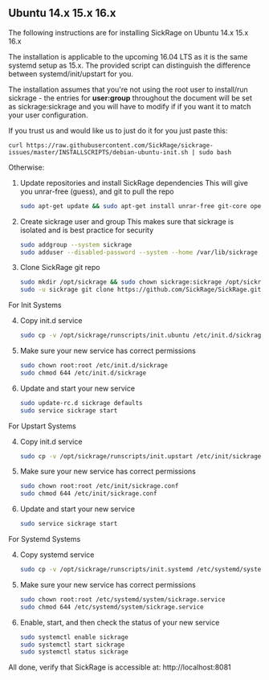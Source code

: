 ## Ubuntu 14.x 15.x 16.x
The following instructions are for installing SickRage on Ubuntu 14.x 15.x 16.x
 
The installation is applicable to the upcoming 16.04 LTS as it is the same systemd setup as 15.x. The provided script can distinguish the difference between systemd/init/upstart for you. 
 
The installation assumes that you're not using the root user to install/run sickrage - the entries for **user:group** throughout the document will be set as sickrage:sickrage and you will have to modify if if you want it to match your user configuration.
 
If you trust us and would like us to just do it for you just paste this:

	curl https://raw.githubusercontent.com/SickRage/sickrage-issues/master/INSTALLSCRIPTS/debian-ubuntu-init.sh | sudo bash
	
Otherwise:
 
1. Update repositories and install SickRage dependencies
    This will give you unrar-free (guess), and git to pull the repo
 
   ```bash
   sudo apt-get update && sudo apt-get install unrar-free git-core openssl libssl-dev python2.7
   ```
 
2. Create sickrage user and group
    This makes sure that sickrage is isolated and is best practice for security
   
    ```bash
    sudo addgroup --system sickrage
    sudo adduser --disabled-password --system --home /var/lib/sickrage --gecos "SickRage" --ingroup sickrage sickrage
    ```
   
3. Clone SickRage git repo
 
    ```bash
    sudo mkdir /opt/sickrage && sudo chown sickrage:sickrage /opt/sickrage
    sudo -u sickrage git clone https://github.com/SickRage/SickRage.git /opt/sickrage
    ```

For Init Systems
	
4. Copy init.d service
 
    ```bash
    sudo cp -v /opt/sickrage/runscripts/init.ubuntu /etc/init.d/sickrage
    ```
 
5. Make sure your new service has correct permissions
 
    ```bash
    sudo chown root:root /etc/init.d/sickrage
    sudo chmod 644 /etc/init.d/sickrage
    ```
 
6. Update and start your new service
   
    ```bash
    sudo update-rc.d sickrage defaults
	sudo service sickrage start
    ```
	
For Upstart Systems

4. Copy init.d service
 
    ```bash
    sudo cp -v /opt/sickrage/runscripts/init.upstart /etc/init/sickrage.conf
    ```

5. Make sure your new service has correct permissions
 
    ```bash
    sudo chown root:root /etc/init/sickrage.conf
    sudo chmod 644 /etc/init/sickrage.conf
    ```

6. Update and start your new service
   
    ```bash
    sudo service sickrage start
    ```

For Systemd Systems

4. Copy systemd service
 
    ```bash
    sudo cp -v /opt/sickrage/runscripts/init.systemd /etc/systemd/system/sickrage.service
    ```
 
5. Make sure your new service has correct permissions
 
    ```bash
    sudo chown root:root /etc/systemd/system/sickrage.service
    sudo chmod 644 /etc/systemd/system/sickrage.service
    ```
 
6. Enable, start, and then check the status of your new service
   
    ```bash
    sudo systemctl enable sickrage
    sudo systemctl start sickrage
    sudo systemctl status sickrage
    ```

All done, verify that SickRage is accessible at: http://localhost:8081
